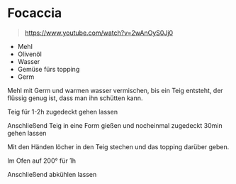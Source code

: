 # Focaccia

> https://www.youtube.com/watch?v=2wAnOyS0Jj0

* Mehl
* Olivenöl
* Wasser
* Gemüse fürs topping
* Germ

Mehl mit Germ und warmen wasser vermischen, bis ein Teig entsteht, der flüssig genug ist, dass man ihn schütten kann.

Teig für 1-2h zugedeckt gehen lassen

Anschließend Teig in eine Form gießen und nocheinmal zugedeckt 30min gehen lassen

Mit den Händen löcher in den Teig stechen und das topping darüber geben.

Im Ofen auf 200° für 1h

Anschließend abkühlen lassen